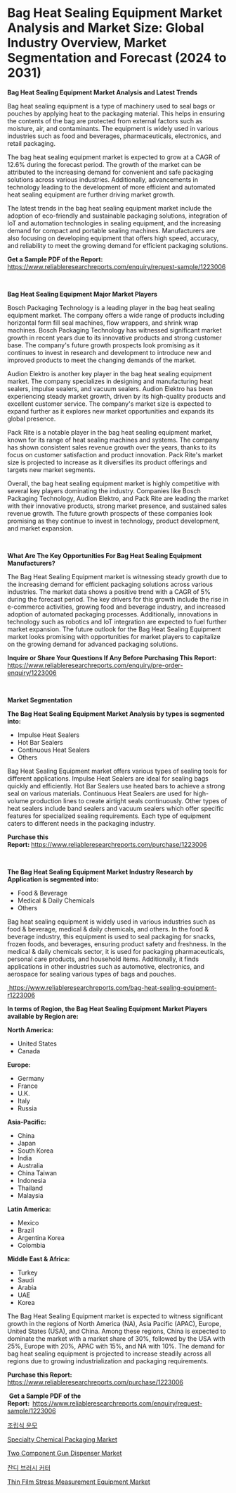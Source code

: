 <p><h1>Bag Heat Sealing Equipment Market Analysis and Market Size: Global Industry Overview, Market Segmentation and Forecast (2024 to 2031)</h1></p><p><strong>Bag Heat Sealing Equipment Market Analysis and Latest Trends</strong></p>
<p><p>Bag heat sealing equipment is a type of machinery used to seal bags or pouches by applying heat to the packaging material. This helps in ensuring the contents of the bag are protected from external factors such as moisture, air, and contaminants. The equipment is widely used in various industries such as food and beverages, pharmaceuticals, electronics, and retail packaging.</p><p>The bag heat sealing equipment market is expected to grow at a CAGR of 12.6% during the forecast period. The growth of the market can be attributed to the increasing demand for convenient and safe packaging solutions across various industries. Additionally, advancements in technology leading to the development of more efficient and automated heat sealing equipment are further driving market growth.</p><p>The latest trends in the bag heat sealing equipment market include the adoption of eco-friendly and sustainable packaging solutions, integration of IoT and automation technologies in sealing equipment, and the increasing demand for compact and portable sealing machines. Manufacturers are also focusing on developing equipment that offers high speed, accuracy, and reliability to meet the growing demand for efficient packaging solutions.</p></p>
<p><strong>Get a Sample PDF of the Report:&nbsp;</strong> <a href="https://www.reliableresearchreports.com/enquiry/request-sample/1223006">https://www.reliableresearchreports.com/enquiry/request-sample/1223006</a></p>
<p>&nbsp;</p>
<p><strong>Bag Heat Sealing Equipment Major Market Players</strong></p>
<p><p>Bosch Packaging Technology is a leading player in the bag heat sealing equipment market. The company offers a wide range of products including horizontal form fill seal machines, flow wrappers, and shrink wrap machines. Bosch Packaging Technology has witnessed significant market growth in recent years due to its innovative products and strong customer base. The company's future growth prospects look promising as it continues to invest in research and development to introduce new and improved products to meet the changing demands of the market.</p><p>Audion Elektro is another key player in the bag heat sealing equipment market. The company specializes in designing and manufacturing heat sealers, impulse sealers, and vacuum sealers. Audion Elektro has been experiencing steady market growth, driven by its high-quality products and excellent customer service. The company's market size is expected to expand further as it explores new market opportunities and expands its global presence.</p><p>Pack Rite is a notable player in the bag heat sealing equipment market, known for its range of heat sealing machines and systems. The company has shown consistent sales revenue growth over the years, thanks to its focus on customer satisfaction and product innovation. Pack Rite's market size is projected to increase as it diversifies its product offerings and targets new market segments.</p><p>Overall, the bag heat sealing equipment market is highly competitive with several key players dominating the industry. Companies like Bosch Packaging Technology, Audion Elektro, and Pack Rite are leading the market with their innovative products, strong market presence, and sustained sales revenue growth. The future growth prospects of these companies look promising as they continue to invest in technology, product development, and market expansion.</p></p>
<p>&nbsp;</p>
<p><strong>What Are The Key Opportunities For Bag Heat Sealing Equipment Manufacturers?</strong></p>
<p><p>The Bag Heat Sealing Equipment market is witnessing steady growth due to the increasing demand for efficient packaging solutions across various industries. The market data shows a positive trend with a CAGR of 5% during the forecast period. The key drivers for this growth include the rise in e-commerce activities, growing food and beverage industry, and increased adoption of automated packaging processes. Additionally, innovations in technology such as robotics and IoT integration are expected to fuel further market expansion. The future outlook for the Bag Heat Sealing Equipment market looks promising with opportunities for market players to capitalize on the growing demand for advanced packaging solutions.</p></p>
<p><strong>Inquire or Share Your Questions If Any Before Purchasing This Report:</strong> <a href="https://www.reliableresearchreports.com/enquiry/pre-order-enquiry/1223006">https://www.reliableresearchreports.com/enquiry/pre-order-enquiry/1223006</a></p>
<p>&nbsp;</p>
<p><strong>Market Segmentation</strong></p>
<p><strong>The Bag Heat Sealing Equipment Market Analysis by types is segmented into:</strong></p>
<p><ul><li>Impulse Heat Sealers</li><li>Hot Bar Sealers</li><li>Continuous Heat Sealers</li><li>Others</li></ul></p>
<p><p>Bag Heat Sealing Equipment market offers various types of sealing tools for different applications. Impulse Heat Sealers are ideal for sealing bags quickly and efficiently. Hot Bar Sealers use heated bars to achieve a strong seal on various materials. Continuous Heat Sealers are used for high-volume production lines to create airtight seals continuously. Other types of heat sealers include band sealers and vacuum sealers which offer specific features for specialized sealing requirements. Each type of equipment caters to different needs in the packaging industry.</p></p>
<p><strong>Purchase this Report:&nbsp;</strong><a href="https://www.reliableresearchreports.com/purchase/1223006">https://www.reliableresearchreports.com/purchase/1223006</a></p>
<p>&nbsp;</p>
<p><strong>The Bag Heat Sealing Equipment Market Industry Research by Application is segmented into:</strong></p>
<p><ul><li>Food & Beverage</li><li>Medical & Daily Chemicals</li><li>Others</li></ul></p>
<p><p>Bag heat sealing equipment is widely used in various industries such as food & beverage, medical & daily chemicals, and others. In the food & beverage industry, this equipment is used to seal packaging for snacks, frozen foods, and beverages, ensuring product safety and freshness. In the medical & daily chemicals sector, it is used for packaging pharmaceuticals, personal care products, and household items. Additionally, it finds applications in other industries such as automotive, electronics, and aerospace for sealing various types of bags and pouches.</p></p>
<p><a href="https://www.reliableresearchreports.com/bag-heat-sealing-equipment-r1223006">&nbsp;https://www.reliableresearchreports.com/bag-heat-sealing-equipment-r1223006</a></p>
<p><strong>In terms of Region, the Bag Heat Sealing Equipment Market Players available by Region are:</strong></p>
<p>
    <p> <strong> North America: </strong>
        <ul>
            <li>United States</li>
            <li>Canada</li>
        </ul>
        </p> 
    <p> <strong> Europe: </strong>
        <ul>
            <li>Germany</li>
            <li>France</li>
            <li>U.K.</li>
            <li>Italy</li>
            <li>Russia</li>
        </ul>
        </p> 
    <p> <strong> Asia-Pacific: </strong>
        <ul>
            <li>China</li>
            <li>Japan</li>
            <li>South Korea</li>
            <li>India</li>
            <li>Australia</li>
            <li>China Taiwan</li>
            <li>Indonesia</li>
            <li>Thailand</li>
            <li>Malaysia</li>
        </ul>
        </p> 
    <p> <strong> Latin America: </strong>
        <ul>
            <li>Mexico</li>
            <li>Brazil</li>
            <li>Argentina Korea</li>
            <li>Colombia</li>
        </ul>
        </p> 
    <p> <strong> Middle East & Africa: </strong>
        <ul>
            <li>Turkey</li>
            <li>Saudi</li>
            <li>Arabia</li>
            <li>UAE</li>
            <li>Korea</li>
        </ul>
    </p>
    </p>
<p><p>The Bag Heat Sealing Equipment market is expected to witness significant growth in the regions of North America (NA), Asia Pacific (APAC), Europe, United States (USA), and China. Among these regions, China is expected to dominate the market with a market share of 30%, followed by the USA with 25%, Europe with 20%, APAC with 15%, and NA with 10%. The demand for bag heat sealing equipment is projected to increase steadily across all regions due to growing industrialization and packaging requirements.</p></p>
<p><strong>Purchase this Report: </strong><a href="https://www.reliableresearchreports.com/purchase/1223006">https://www.reliableresearchreports.com/purchase/1223006</a></p>
<p>&nbsp;<strong>Get a Sample PDF of the Report:&nbsp;&nbsp;</strong><a href="https://www.reliableresearchreports.com/enquiry/request-sample/1223006">https://www.reliableresearchreports.com/enquiry/request-sample/1223006</a></p>
<p><strong></strong></p>
<p><p><a href="https://github.com/risastia4/Market-Research-Report-List-2/blob/main/157148972883.md">조립식 운모</a></p><p><a href="https://github.com/joanneharris67856/Market-Research-Report-List-1/blob/main/specialty-chemical-packaging-market.md">Specialty Chemical Packaging Market</a></p><p><a href="https://github.com/rakibtthstu9900/Market-Research-Report-List-1/blob/main/two-component-gun-dispenser-market.md">Two Component Gun Dispenser Market</a></p><p><a href="https://github.com/amuji413411/Market-Research-Report-List-2/blob/main/578952772882.md">잔디 브러시 커터</a></p><p><a href="https://github.com/BobbyMartinebXfnV/Market-Research-Report-List-1/blob/main/thin-film-stress-measurement-equipment-market.md">Thin Film Stress Measurement Equipment Market</a></p></p>